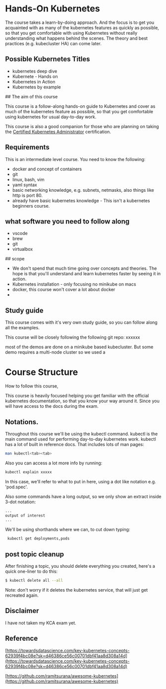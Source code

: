 # Hands-On Kubernetes

The course takes a learn-by-doing approach. And the focus is to get you acquainted with as many of the kubernetes features as quickly as possible, so that you get comfortable with using Kubernetes without really understanding what happens behind the scenes. The theory and best practices (e.g. kubecluster HA) can come later.

## Possible Kubernetes Titles

- kubernetes deep dive
- Kubernete - Hands on
- Kubernetes in Action
- Kubernetes by example



## The aim of this course

This course is a follow-along hands-on guide to Kubernetes and cover as much of the kubernetes feature as possible, so that you get comfortable using kubernetes for usual day-to-day work. 

This course is also a good companion for those who are planning on taking the [Certified Kubernetes Administrator](https://www.cncf.io/certification/cka/) certification.


## Requirements

This is an intermediate level course. You need to know the following:

- docker and concept of containers
- git
- linux, bash, vim
- yaml syntax
- basic networking knowledge, e.g. subnets, netmasks, also things like http is port 80. 
- already have basic kubernetes knowledge - This isn't a kubernetes beginners course. 


## what software you need to follow along

- vscode
- brew
- git
- virtualbox 



## scope

- We don't spend that much time going over concepts and theories. The hope is that you'll understand and learn kubernetes faster by seeing it in action. 
- Kubernetes installation - only focusing no minikube on macs
- docker, this course won't cover a lot about docker
- 

## Study guide

This course comes with it's very own study guide, so you can follow along all the examples. 

This course will be closely following the following git repo: xxxxxx

most of the demos are done on a minikube based kubecluster. But some demo requires a multi-node cluster so we used a


# Course Structure 

How to follow this course,

This course is heavily focused helping you get familiar with the official kubernetes documentation, so that you know your way around it. Since you will have access to the docs during the exam. 


## Notations.

Throughout this course we'll be using the kubectl command. kubectl is the main command used for performing day-to-day kubernetes work. kubectl has a lot of built in reference docs. That includes lots of man pages:

```bash
man kubectl<tab><tab>
```

Also you can access a lot more info by running:

```bash
kubectl explain xxxxx
```

In this case, we'll refer to what to put in here, using a dot like notation e.g. 'pod.spec'. 


Also some commands have a long output, so we only show an extract inside 3-dot notation:

```bash
...
output of interest
...
```

We'll be using shorthands where we can, to cut down typing:

```bash
 kubectl get deployments,pods
```

## post topic cleanup

After finishing a topic, you should delete everything you created, here's a quick one-liner to do this:


```bash
$ kubectl delete all --all
```

Note: don't worry if it deletes the kubernetes service, that will just get recreated again.

## Disclaimer

I have not taken my KCA exam yet. 


## Reference

[https://towardsdatascience.com/key-kubernetes-concepts-62939f4bc08e?sk=d46386ce56c00701dbf41aa8d308a14d](https://towardsdatascience.com/key-kubernetes-concepts-62939f4bc08e?sk=d46386ce56c00701dbf41aa8d308a14d)

[https://github.com/ramitsurana/awesome-kubernetes](https://github.com/ramitsurana/awesome-kubernetes)